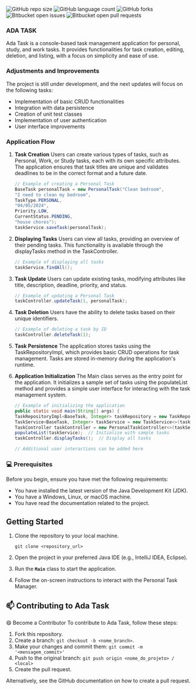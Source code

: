 
![GitHub repo size](https://img.shields.io/github/repo-size/nataliadiotto/ADA-Task?style=for-the-badge)
![GitHub language count](https://img.shields.io/github/languages/count/nataliadiotto/ADA-Task?style=for-the-badge)
![GitHub forks](https://img.shields.io/github/forks/nataliadiotto/ADA-Task?style=for-the-badge)
![Bitbucket open issues](https://img.shields.io/bitbucket/issues/nataliadiotto/ADA-Task?style=for-the-badge)
![Bitbucket open pull requests](https://img.shields.io/bitbucket/pr-raw/nataliadiotto/ADA-Task?style=for-the-badge)

### ADA TASK

Ada Task is a console-based task management application for personal, study, and work tasks. It provides functionalities for task creation, editing, deletion, and listing, with a focus on simplicity and ease of use.

### Adjustments and Improvements

The project is still under development, and the next updates will focus on the following tasks:

- Implementation of basic CRUD functionalities
- Integration with data persistence
- Creation of unit test classes
- Implementation of user authentication
- User interface improvements


### Application Flow

1. **Task Creation**
Users can create various types of tasks, such as Personal, Work, or Study tasks, each with its own specific attributes. The application ensures that task titles are unique and validates deadlines to be in the correct format and a future date.
    
    ```java
    // Example of creating a Personal Task
    BaseTask personalTask = new PersonalTask("Clean bedroom",
    "I need to clean my bedroom",
    TaskType.PERSONAL,
    "04/05/2024",
    Priority.LOW,
    CurrentStatus.PENDING,
    "house chores");
    taskService.saveTask(personalTask);
    ```
    
2. **Displaying Tasks**
Users can view all tasks, providing an overview of their pending tasks. This functionality is available through the displayTasks method in the TaskController.
    
    ```java
    // Example of displaying all tasks
    taskService.findAll();
    ```
    
3. **Task Update**
Users can update existing tasks, modifying attributes like title, description, deadline, priority, and status.
    
    ```java
    // Example of updating a Personal Task
    taskController.updateTask(1, personalTask);
    ```
    
4. **Task Deletion**
Users have the ability to delete tasks based on their unique identifiers.
    
    ```java
    // Example of deleting a task by ID
    taskController.deleteTask(1);
    ```
    
5. **Task Persistence**
The application stores tasks using the TaskRepositoryImpl, which provides basic CRUD operations for task management. Tasks are stored in-memory during the application's runtime.
6. **Application Initialization**
The Main class serves as the entry point for the application. It initializes a sample set of tasks using the populateList method and provides a simple user interface for interacting with the task management system.

    ```java
    // Example of initializing the application
    public static void main(String[] args) {
    TaskRepositoryImpl<BaseTask, Integer> taskRepository = new TaskRepositoryImpl<>();
    TaskService<BaseTask, Integer> taskService = new TaskService<>(taskRepository);
    TaskController taskController = new PersonalTaskController<>(taskService);
    populateList(taskService);  // Initialize with sample tasks
    taskController.displayTasks();  // Display all tasks
    
    // Additional user interactions can be added here
    ```


### **💻 Prerequisites**

Before you begin, ensure you have met the following requirements:

- You have installed the latest version of the Java Development Kit (JDK).
- You have a Windows, Linux, or macOS machine.
- You have read the documentation related to the project.


## Getting Started

1. Clone the repository to your local machine.

    `git clone <repository_url>`

1. Open the project in your preferred Java IDE (e.g., IntelliJ IDEA, Eclipse).
2. Run the **`Main`** class to start the application.
3. Follow the on-screen instructions to interact with the Personal Task Manager.


## 📫 Contributing to Ada Task

😄 Become a Contributor
To contribute to Ada Task, follow these steps:

1. Fork this repository.
2. Create a branch: `git checkout -b <nome_branch>`.
3. Make your changes and commit them: `git commit -m '<mensagem_commit>'`
4. Push to the original branch: `git push origin <nome_do_projeto> / <local>`
5. Create the pull request.

Alternatively, see the GitHub documentation on how to create a pull request.
